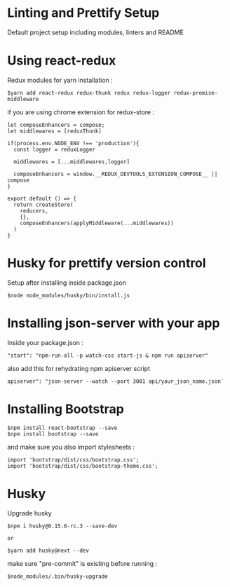 # Linting and Prettify Setup

Default project setup including modules, linters and README

# Using react-redux

Redux modules for yarn installation :

```
$yarn add react-redux redux-thunk redux redux-logger redux-promise-middleware
```

if you are using chrome extension for redux-store :

```
let composeEnhancers = compose;
let middlewares = [reduxThunk]

if(process.env.NODE_ENV !== 'production'){
  const logger = reduxLogger

  middlewares = [...middlewares,logger]

  composeEnhancers = window.__REDUX_DEVTOOLS_EXTENSION_COMPOSE__ || compose
}

export default () => {
  return createStore(
    reducers,
    {},
    composeEnhancers(applyMiddleware(...middlewares))
  )
}

```

# Husky for prettify version control

Setup after installing inside package.json

```
$node node_modules/husky/bin/install.js
```

# Installing json-server with your app

Inside your package.json :

```
"start": "npm-run-all -p watch-css start-js & npm run apiserver"
```

also add this for rehydrating npm apiserver script

```
apiserver": "json-server --watch --port 3001 api/your_json_name.json`
```

# Installing Bootstrap

```
$npm install react-bootstrap --save
$npm install bootstrap --save
```

and make sure you also import stylesheets :

```
import 'bootstrap/dist/css/bootstrap.css';
import 'bootstrap/dist/css/bootstrap-theme.css';
```
# Husky

Upgrade husky

```
$npm i husky@0.15.0-rc.3 --save-dev

or

$yarn add husky@next --dev
```

make sure "pre-commit" is existing before running :

```
$node_modules/.bin/husky-upgrade
```
